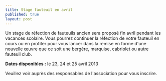 ```yaml
---
title: Stage fauteuil en avril
published: true
layout: post
---
```


Un stage de réfection de fauteuils ancien sera proposé fin avril pendant les vacances scolaire. Vous pourrez continuer la réfection de votre fauteuil en cours ou en profiter pour vous lancer dans la remise en forme d'une nouvelle œuvre que ce soit une bergère, marquise, cabriolet ou autre fauteuil club. 

**Dates disponibles :** le 23, 24 et 25 avril 2013

Veuillez voir auprès des responsables de l'association pour vous inscrire.